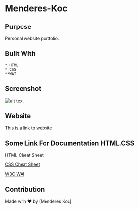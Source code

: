 # Menderes-Koc

## Purpose

Personal website portfolio.

## Built With

    * HTML
    * CSS
    **WAI 


## Screenshot

![alt text](./assets/images/screenshot.png)

## Website

[This is a link to website](https://mendereskoc.github.io/Menderes-Koc-Portfolio/)


## Some Link For Documentation HTML.CSS

[HTML Cheat Sheet](https://websitesetup.org/wp-content/uploads/2019/10/WSU-HTML-Cheat-Sheet.pdf)

[CSS Cheat Sheet](https://websitesetup.org/wp-content/uploads/2016/10/wsu-css-cheat-sheet.pdf)

[W3C WAI](https://www.w3.org/WAI/standards-guidelines/wcag/)


## Contribution
Made with ❤️ by [Menderes Koc]
